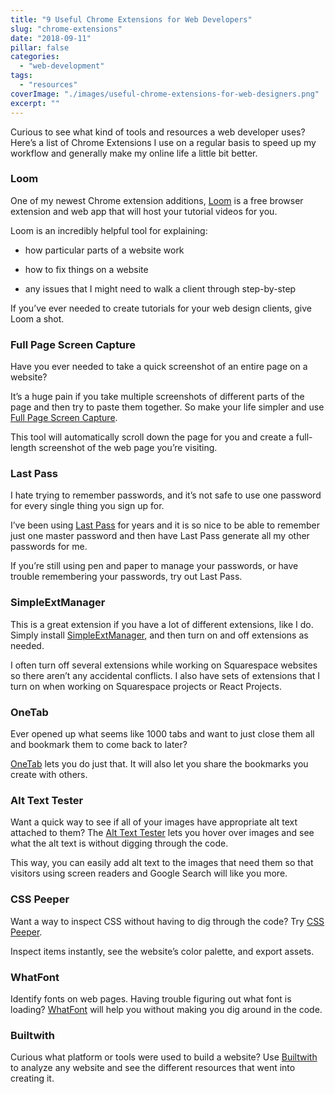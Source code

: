 ```yaml
---
title: "9 Useful Chrome Extensions for Web Developers"
slug: "chrome-extensions"
date: "2018-09-11"
pillar: false
categories: 
  - "web-development"
tags: 
  - "resources"
coverImage: "./images/useful-chrome-extensions-for-web-designers.png"
excerpt: ""
---
```


Curious to see what kind of tools and resources a web developer uses? Here’s a list of Chrome Extensions I use on a regular basis to speed up my workflow and generally make my online life a little bit better.


### Loom

One of my newest Chrome extension additions, [Loom](https://www.useloom.com/) is a free browser extension and web app that will host your tutorial videos for you.

Loom is an incredibly helpful tool for explaining:

- how particular parts of a website work
    
- how to fix things on a website
    
- any issues that I might need to walk a client through step-by-step
    

If you’ve ever needed to create tutorials for your web design clients, give Loom a shot.

### Full Page Screen Capture

Have you ever needed to take a quick screenshot of an entire page on a website?

It’s a huge pain if you take multiple screenshots of different parts of the page and then try to paste them together. So make your life simpler and use [Full Page Screen Capture](https://chrome.google.com/webstore/detail/full-page-screen-capture/fdpohaocaechififmbbbbbknoalclacl?hl=en).

This tool will automatically scroll down the page for you and create a full-length screenshot of the web page you’re visiting.

### Last Pass

I hate trying to remember passwords, and it’s not safe to use one password for every single thing you sign up for.

I’ve been using [Last Pass](https://www.lastpass.com/) for years and it is so nice to be able to remember just one master password and then have Last Pass generate all my other passwords for me.

If you’re still using pen and paper to manage your passwords, or have trouble remembering your passwords, try out Last Pass.

### SimpleExtManager

This is a great extension if you have a lot of different extensions, like I do. Simply install [SimpleExtManager](https://chrome.google.com/webstore/detail/simpleextmanager/kniehgiejgnnpgojkdhhjbgbllnfkfdk?hl=en), and then turn on and off extensions as needed.

I often turn off several extensions while working on Squarespace websites so there aren’t any accidental conflicts. I also have sets of extensions that I turn on when working on Squarespace projects or React Projects.

### OneTab

Ever opened up what seems like 1000 tabs and want to just close them all and bookmark them to come back to later?

[OneTab](https://chrome.google.com/webstore/detail/onetab/chphlpgkkbolifaimnlloiipkdnihall) lets you do just that. It will also let you share the bookmarks you create with others.

### Alt Text Tester

Want a quick way to see if all of your images have appropriate alt text attached to them? The [Alt Text Tester](https://chrome.google.com/webstore/detail/alt-text-tester/koldhcllpbdfcdpfpbldbicbgddglodk?hl=en) lets you hover over images and see what the alt text is without digging through the code.

This way, you can easily add alt text to the images that need them so that visitors using screen readers and Google Search will like you more.

### CSS Peeper

Want a way to inspect CSS without having to dig through the code? Try [CSS Peeper](https://chrome.google.com/webstore/detail/css-peeper/mbnbehikldjhnfehhnaidhjhoofhpehk?hl=en).

Inspect items instantly, see the website’s color palette, and export assets.

### WhatFont

Identify fonts on web pages. Having trouble figuring out what font is loading? [WhatFont](https://chrome.google.com/webstore/detail/whatfont/jabopobgcpjmedljpbcaablpmlmfcogm) will help you without making you dig around in the code.

### Builtwith

Curious what platform or tools were used to build a website? Use [Builtwith](https://chrome.google.com/webstore/detail/builtwith-technology-prof/dapjbgnjinbpoindlpdmhochffioedbn?hl=en) to analyze any website and see the different resources that went into creating it.